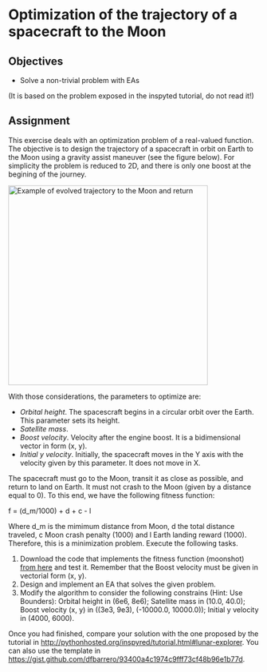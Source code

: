 # Optimization of the trajectory of a spacecraft to the Moon

## Objectives

* Solve a non-trivial problem with EAs

(It is based on the problem exposed in the inspyted tutorial, do not read it!)

## Assignment

This exercise deals with an optimization problem of a real-valued function. The objective is to design the trajectory of a spacecraft in orbit on Earth to the Moon using a gravity assist maneuver (see the figure below). For simplicity the problem is reduced to 2D, and there is only one boost at the begining of the journey. 

<img src="figs/moonshot.jpg" width="400" alt="Example of evolved trajectory to the Moon and return">

With those considerations, the parameters to optimize are:

* *Orbital height*. The spacescraft begins in a circular orbit over the Earth. This parameter sets its height.
* *Satellite mass*. 
* *Boost velocity*. Velocity after the engine boost. It is a bidimensional vector in form (x, y).
* *Initial y velocity*. Initially, the spacecraft moves in the Y axis with the velocity given by this parameter. It does not move in X.

The spacecraft must go to the Moon, transit it as close as possible, and return to land on Earth. It must not crash to the Moon (given by a distance equal to 0). To this end, we have the following fitness function:

f = (d_m/1000) + d + c - l

Where d_m is the mimimum distance from Moon, d the total distance traveled, c Moon crash penalty (1000) and l Earth landing reward (1000). Therefore, this is a minimization problem. Execute the following tasks.

1. Download the code that implements the fitness function (moonshot) [from here](code/moonshotshort.py) and test it. Remember that the Boost velocity must be given in vectorial form (x, y).
2. Design and implement an EA that solves the given problem.
3. Modify the algorithm to consider the following constrains (Hint: Use Bounders): Orbital height in (6e6, 8e6); Satellite mass in (10.0, 40.0); Boost velocity (x, y) in ((3e3, 9e3), (-10000.0, 10000.0)); Initial y velocity in (4000, 6000).

Once you had finished, compare your solution with the one proposed by the tutorial in http://pythonhosted.org/inspyred/tutorial.html#lunar-explorer. You can also use the template in https://gist.github.com/dfbarrero/93400a4c1974c9fff73cf48b96e1b77d.


